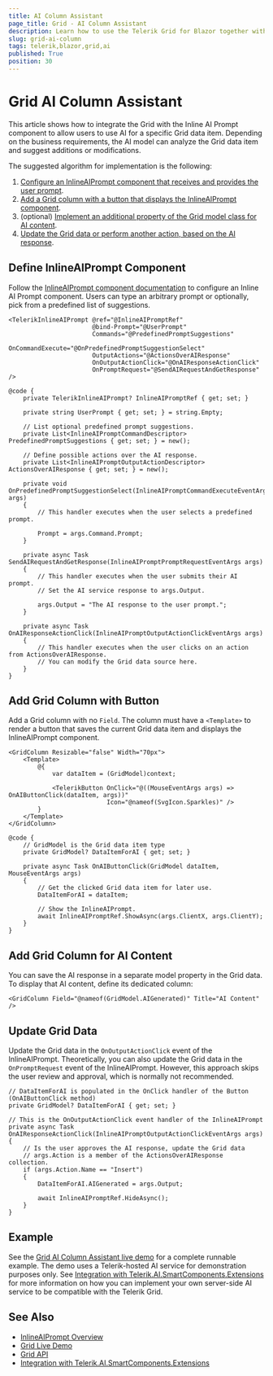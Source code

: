 ```yaml
---
title: AI Column Assistant
page_title: Grid - AI Column Assistant
description: Learn how to use the Telerik Grid for Blazor together with an InlineAIPrompt component to generate AI content and update the Grid data items.
slug: grid-ai-column
tags: telerik,blazor,grid,ai
published: True
position: 30
---
```


# Grid AI Column Assistant

This article shows how to integrate the Grid with the Inline AI Prompt component to allow users to use AI for a specific Grid data item. Depending on the business requirements, the AI model can analyze the Grid data item and suggest additions or modifications.

The suggested algorithm for implementation is the following:

1. [Configure an InlineAIPrompt component that receives and provides the user prompt](#define-inlineaiprompt-component).
1. [Add a Grid column with a button that displays the InlineAIPrompt component](#add-grid-column-with-button).
1. (optional) [Implement an additional property of the Grid model class for AI content](#add-grid-column-for-ai-content).
1. [Update the Grid data or perform another action, based on the AI response](#update-grid-data).

## Define InlineAIPrompt Component

Follow the [InlineAIPrompt component documentation](slug:inlineaiprompt-overview) to configure an Inline AI Prompt component. Users can type an arbitrary prompt or optionally, pick from a predefined list of suggestions.

````RAZOR.skip-repl
<TelerikInlineAIPrompt @ref="@InlineAIPromptRef"
                       @bind-Prompt="@UserPrompt"
                       Commands="@PredefinedPromptSuggestions"
                       OnCommandExecute="@OnPredefinedPromptSuggestionSelect"
                       OutputActions="@ActionsOverAIResponse"
                       OnOutputActionClick="@OnAIResponseActionClick"
                       OnPromptRequest="@SendAIRequestAndGetResponse" />

@code {
    private TelerikInlineAIPrompt? InlineAIPromptRef { get; set; }

    private string UserPrompt { get; set; } = string.Empty;

    // List optional predefined prompt suggestions.
    private List<InlineAIPromptCommandDescriptor> PredefinedPromptSuggestions { get; set; } = new();

    // Define possible actions over the AI response.
    private List<InlineAIPromptOutputActionDescriptor> ActionsOverAIResponse { get; set; } = new();

    private void OnPredefinedPromptSuggestionSelect(InlineAIPromptCommandExecuteEventArgs args)
    {
        // This handler executes when the user selects a predefined prompt.

        Prompt = args.Command.Prompt;
    }

    private async Task SendAIRequestAndGetResponse(InlineAIPromptPromptRequestEventArgs args)
    {
        // This handler executes when the user submits their AI prompt.
        // Set the AI service response to args.Output.

        args.Output = "The AI response to the user prompt.";
    }

    private async Task OnAIResponseActionClick(InlineAIPromptOutputActionClickEventArgs args)
    {
        // This handler executes when the user clicks on an action from ActionsOverAIResponse.
        // You can modify the Grid data source here.
    }
}
````

## Add Grid Column with Button

Add a Grid column with no `Field`. The column must have a `<Template>` to render a button that saves the current Grid data item and displays the InlineAIPrompt component.

````RAZOR.skip-repl
<GridColumn Resizable="false" Width="70px">
    <Template>
        @{
            var dataItem = (GridModel)context;

            <TelerikButton OnClick="@((MouseEventArgs args) => OnAIButtonClick(dataItem, args))"
                           Icon="@nameof(SvgIcon.Sparkles)" />
        }
    </Template>
</GridColumn>

@code {
    // GridModel is the Grid data item type
    private GridModel? DataItemForAI { get; set; }

    private async Task OnAIButtonClick(GridModel dataItem, MouseEventArgs args)
    {
        // Get the clicked Grid data item for later use.
        DataItemForAI = dataItem;

        // Show the InlineAIPrompt.
        await InlineAIPromptRef.ShowAsync(args.ClientX, args.ClientY);
    }
}
````

## Add Grid Column for AI Content

You can save the AI response in a separate model property in the Grid data. To display that AI content, define its dedicated column:

````RAZOR.skip-repl
<GridColumn Field="@nameof(GridModel.AIGenerated)" Title="AI Content" />
````

## Update Grid Data

Update the Grid data in the `OnOutputActionClick` event of the InlineAIPrompt. Theoretically, you can also update the Grid data in the `OnPromptRequest` event of the InlineAIPrompt. However, this approach skips the user review and approval, which is normally not recommended.

````C#.skip-repl
// DataItemForAI is populated in the OnClick handler of the Button (OnAIButtonClick method)
private GridModel? DataItemForAI { get; set; }

// This is the OnOutputActionClick event handler of the InlineAIPrompt
private async Task OnAIResponseActionClick(InlineAIPromptOutputActionClickEventArgs args)
{
    // Is the user approves the AI response, update the Grid data
    // args.Action is a member of the ActionsOverAIResponse collection.
    if (args.Action.Name == "Insert")
    {
        DataItemForAI.AIGenerated = args.Output;

        await InlineAIPromptRef.HideAsync();
    }
}
````

## Example

See the [Grid AI Column Assistant live demo](https://demos.telerik.com/blazor-ui/grid/ai-data-operations) for a complete runnable example. The demo uses a Telerik-hosted AI service for demonstration purposes only. See [Integration with Telerik.AI.SmartComponents.Extensions](slug:common-features-telerik-ai-smartcomponents-extensions-integration) for more information on how you can implement your own server-side AI service to be compatible with the Telerik Grid.

## See Also

* [InlineAIPrompt Overview](slug:inlineaiprompt-overview)
* [Grid Live Demo](https://demos.telerik.com/blazor-ui/grid/ai-data-operations)
* [Grid API](slug:Telerik.Blazor.Components.TelerikGrid-1)
* [Integration with Telerik.AI.SmartComponents.Extensions](slug:common-features-telerik-ai-smartcomponents-extensions-integration)
